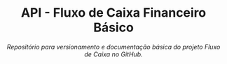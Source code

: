 <h1 align="center">API - Fluxo de Caixa Financeiro Básico</h1>
<p align="center"><i>Repositório para versionamento e documentação básica do projeto Fluxo de Caixa no GitHub.</i></p>
